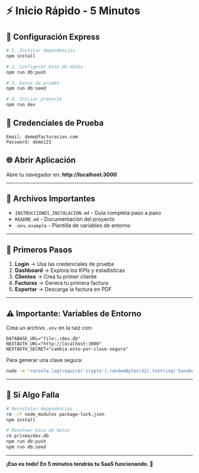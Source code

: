 # ⚡ Inicio Rápido - 5 Minutos

## 🚀 Configuración Express

```bash
# 1. Instalar dependencias
npm install

# 2. Configurar base de datos
npm run db:push

# 3. Datos de prueba
npm run db:seed

# 4. Iniciar proyecto
npm run dev
```

## 🔐 Credenciales de Prueba

```
Email: demo@facturacion.com
Password: demo123
```

## 🌐 Abrir Aplicación

Abre tu navegador en: **http://localhost:3000**

---

## 📁 Archivos Importantes

- `INSTRUCCIONES_INSTALACION.md` - Guía completa paso a paso
- `README.md` - Documentación del proyecto
- `.env.example` - Plantilla de variables de entorno

---

## 🎯 Primeros Pasos

1. **Login** → Usa las credenciales de prueba
2. **Dashboard** → Explora los KPIs y estadísticas
3. **Clientes** → Crea tu primer cliente
4. **Facturas** → Genera tu primera factura
5. **Exportar** → Descarga la factura en PDF

---

## ⚠️ Importante: Variables de Entorno

Crea un archivo `.env` en la raíz con:

```env
DATABASE_URL="file:./dev.db"
NEXTAUTH_URL="http://localhost:3000"
NEXTAUTH_SECRET="cambia-esto-por-clave-segura"
```

Para generar una clave segura:
```bash
node -e "console.log(require('crypto').randomBytes(32).toString('base64'))"
```

---

## 🛑 Si Algo Falla

```bash
# Reinstalar dependencias
rm -rf node_modules package-lock.json
npm install

# Resetear base de datos
rm prisma/dev.db
npm run db:push
npm run db:seed
```

---

**¡Eso es todo! En 5 minutos tendrás tu SaaS funcionando. 🎉**

